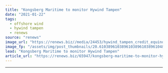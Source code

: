 ```yaml
---
title: "Kongsberg Maritime to monitor Hywind Tampen"
date: "2021-01-22"
tags: 
  - offshore wind
  - hywind tampen
  - renews
source: "renews"
image_url: "https://renews.biz//media/24453/hywind_tampen_credit_equinor-3.jpeg?mode=crop&width=770&heightratio=0.6103896103896103896103896104&slimmage=true"
image_fp: "/assets/img/post_thumbnails/20.6103896103896103896103896104&slimmage=true"
lead: "Kongsberg Maritime to monitor Hywind Tampen"
article_url: "https://renews.biz/65947/kongsberg-maritime-to-monitor-hywind-tampen/"
---
```


---
